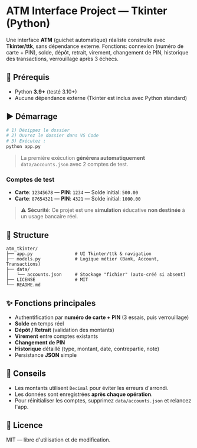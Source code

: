 # ATM Interface Project — Tkinter (Python)

Une interface **ATM** (guichet automatique) réaliste construite avec **Tkinter/ttk**, sans dépendance externe.
Fonctions: connexion (numéro de carte + PIN), solde, dépôt, retrait, virement, changement de PIN, historique des transactions, verrouillage après 3 échecs.

## 🔧 Prérequis
- Python **3.9+** (testé 3.10+)
- Aucune dépendance externe (Tkinter est inclus avec Python standard)

## ▶️ Démarrage
```bash
# 1) Dézippez le dossier
# 2) Ouvrez le dossier dans VS Code
# 3) Exécutez :
python app.py
```

> La première exécution **générera automatiquement** `data/accounts.json` avec 2 comptes de test.

### Comptes de test
- **Carte**: `12345678` — **PIN**: `1234` — Solde initial: `500.00`
- **Carte**: `87654321` — **PIN**: `4321` — Solde initial: `1000.00`

> ⚠️ **Sécurité**: Ce projet est une **simulation** éducative **non destinée** à un usage bancaire réel.

## 🧱 Structure
```
atm_tkinter/
├── app.py                # UI Tkinter/ttk & navigation
├── models.py             # Logique métier (Bank, Account, Transactions)
├── data/
│   └── accounts.json     # Stockage "fichier" (auto-créé si absent)
├── LICENSE               # MIT
└── README.md
```

## ✨ Fonctions principales
- Authentification par **numéro de carte + PIN** (3 essais, puis verrouillage)
- **Solde** en temps réel
- **Dépôt / Retrait** (validation des montants)
- **Virement** entre comptes existants
- **Changement de PIN**
- **Historique** détaillé (type, montant, date, contrepartie, note)
- Persistance **JSON** simple

## 🧪 Conseils
- Les montants utilisent `Decimal` pour éviter les erreurs d'arrondi.
- Les données sont enregistrées **après chaque opération**.
- Pour réinitialiser les comptes, supprimez `data/accounts.json` et relancez l'app.

## 📄 Licence
MIT — libre d'utilisation et de modification.
